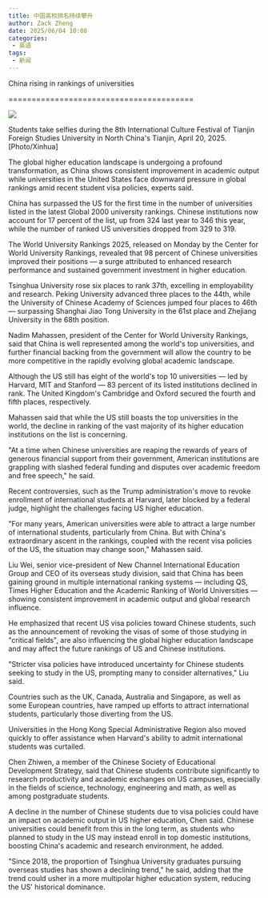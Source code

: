 ```yaml
---
title: 中国高校排名持续攀升
author: Zack Zheng
date: 2025/06/04 10:08
categories:
 - 英语
tags:
 - 新闻
--- 
```



China rising in rankings of universities

========================================

![](https://img2.chinadaily.com.cn/images/202506/04/683f8220a310a04a96799e96.jpeg)

Students take selfies during the 8th International Culture Festival of Tianjin Foreign Studies University in North China's Tianjin, April 20, 2025. \[Photo/Xinhua\]

The global higher education landscape is undergoing a profound transformation, as China shows consistent improvement in academic output while universities in the United States face downward pressure in global rankings amid recent student visa policies, experts said.

China has surpassed the US for the first time in the number of universities listed in the latest Global 2000 university rankings. Chinese institutions now account for 17 percent of the list, up from 324 last year to 346 this year, while the number of ranked US universities dropped from 329 to 319.

The World University Rankings 2025, released on Monday by the Center for World University Rankings, revealed that 98 percent of Chinese universities improved their positions — a surge attributed to enhanced research performance and sustained government investment in higher education.

Tsinghua University rose six places to rank 37th, excelling in employability and research. Peking University advanced three places to the 44th, while the University of Chinese Academy of Sciences jumped four places to 46th — surpassing Shanghai Jiao Tong University in the 61st place and Zhejiang University in the 68th position.

Nadim Mahassen, president of the Center for World University Rankings, said that China is well represented among the world's top universities, and further financial backing from the government will allow the country to be more competitive in the rapidly evolving global academic landscape.

Although the US still has eight of the world's top 10 universities — led by Harvard, MIT and Stanford — 83 percent of its listed institutions declined in rank. The United Kingdom's Cambridge and Oxford secured the fourth and fifth places, respectively.

Mahassen said that while the US still boasts the top universities in the world, the decline in ranking of the vast majority of its higher education institutions on the list is concerning.

"At a time when Chinese universities are reaping the rewards of years of generous financial support from their government, American institutions are grappling with slashed federal funding and disputes over academic freedom and free speech," he said.

Recent controversies, such as the Trump administration's move to revoke enrollment of international students at Harvard, later blocked by a federal judge, highlight the challenges facing US higher education.

"For many years, American universities were able to attract a large number of international students, particularly from China. But with China's extraordinary ascent in the rankings, coupled with the recent visa policies of the US, the situation may change soon," Mahassen said.

Liu Wei, senior vice-president of New Channel International Education Group and CEO of its overseas study division, said that China has been gaining ground in multiple international ranking systems — including QS, Times Higher Education and the Academic Ranking of World Universities — showing consistent improvement in academic output and global research influence.

He emphasized that recent US visa policies toward Chinese students, such as the announcement of revoking the visas of some of those studying in "critical fields", are also influencing the global higher education landscape and may affect the future rankings of US and Chinese institutions.

"Stricter visa policies have introduced uncertainty for Chinese students seeking to study in the US, prompting many to consider alternatives," Liu said.

Countries such as the UK, Canada, Australia and Singapore, as well as some European countries, have ramped up efforts to attract international students, particularly those diverting from the US.

Universities in the Hong Kong Special Administrative Region also moved quickly to offer assistance when Harvard's ability to admit international students was curtailed.

Chen Zhiwen, a member of the Chinese Society of Educational Development Strategy, said that Chinese students contribute significantly to research productivity and academic exchanges on US campuses, especially in the fields of science, technology, engineering and math, as well as among postgraduate students.

A decline in the number of Chinese students due to visa policies could have an impact on academic output in US higher education, Chen said. Chinese universities could benefit from this in the long term, as students who planned to study in the US may instead enroll in top domestic institutions, boosting China's academic and research environment, he added.

"Since 2018, the proportion of Tsinghua University graduates pursuing overseas studies has shown a declining trend," he said, adding that the trend could usher in a more multipolar higher education system, reducing the US' historical dominance.

